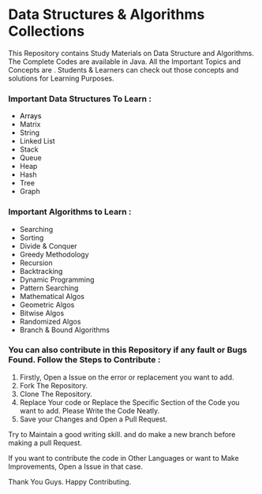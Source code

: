 # Data Structures & Algorithms Collections
  
  This Repository contains Study Materials on Data Structure and Algorithms. The Complete Codes are available in Java. All the Important Topics and Concepts are . Students & Learners can check out those concepts and solutions for Learning Purposes.
  
### Important Data Structures To Learn :
  - <a href="https://github.com/arnabpal2022/DSA-Collection/tree/main/Arrays" style="background-color:#FFFFFF;color:#000000;text-decoration:none"> Arrays </a>
  - Matrix
  - String
  - Linked List
  - Stack
  - Queue
  - Heap
  - Hash
  - Tree
  - Graph
  
### Important Algorithms to Learn : 
  - Searching
  - Sorting
  - Divide & Conquer
  - Greedy Methodology
  - Recursion
  - Backtracking
  - Dynamic Programming
  - Pattern Searching
  - Mathematical Algos
  - Geometric Algos
  - Bitwise Algos
  - Randomized Algos
  - Branch & Bound Algorithms

### You can also contribute in this Repository if any fault or Bugs Found. Follow the Steps to Contribute :

  1. Firstly, Open a Issue on the error or replacement you want to add.
  2. Fork The Repository.
  3. Clone The Repository.
  4. Replace Your code or Replace the Specific Section of the Code you want to add. Please Write the Code Neatly.
  5. Save your Changes and Open a Pull Request.

Try to Maintain a good writing skill. and do make a new branch before making a pull Request.

If you want to contribute the code in Other Languages or want to Make Improvements, Open a Issue in that case.

Thank You Guys. Happy Contributing.

